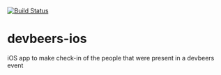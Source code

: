 [![Build Status](https://travis-ci.org/devbeers/devbeers-ios.svg?branch=master)](https://travis-ci.org/devbeers/devbeers-ios)

# devbeers-ios
iOS app to make check-in of the people that were present in a devbeers event
